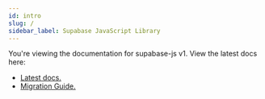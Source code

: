 ```yaml
---
id: intro
slug: /
sidebar_label: Supabase JavaScript Library
---
```


You're viewing the documentation for supabase-js v1. View the latest docs here:

- [Latest docs.](/docs/reference/javascript/)
- [Migration Guide.](/docs/reference/javascript/migration-guide)
